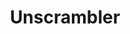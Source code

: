 ---
title: Unscrambler
direct_url: http://projects.calebevans.me/unscrambler/
categories: fun
short_description: Unscramble any scrambled phrase or Boggle board into dictionary words
---